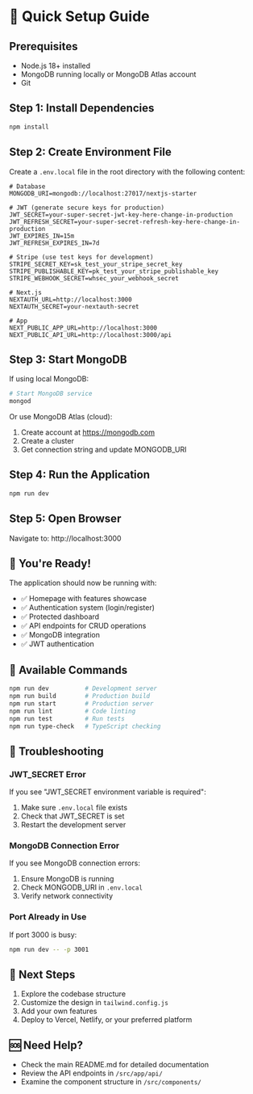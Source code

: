 # 🚀 Quick Setup Guide

## Prerequisites

- Node.js 18+ installed
- MongoDB running locally or MongoDB Atlas account
- Git

## Step 1: Install Dependencies

```bash
npm install
```

## Step 2: Create Environment File

Create a `.env.local` file in the root directory with the following content:

```env
# Database
MONGODB_URI=mongodb://localhost:27017/nextjs-starter

# JWT (generate secure keys for production)
JWT_SECRET=your-super-secret-jwt-key-here-change-in-production
JWT_REFRESH_SECRET=your-super-secret-refresh-key-here-change-in-production
JWT_EXPIRES_IN=15m
JWT_REFRESH_EXPIRES_IN=7d

# Stripe (use test keys for development)
STRIPE_SECRET_KEY=sk_test_your_stripe_secret_key
STRIPE_PUBLISHABLE_KEY=pk_test_your_stripe_publishable_key
STRIPE_WEBHOOK_SECRET=whsec_your_webhook_secret

# Next.js
NEXTAUTH_URL=http://localhost:3000
NEXTAUTH_SECRET=your-nextauth-secret

# App
NEXT_PUBLIC_APP_URL=http://localhost:3000
NEXT_PUBLIC_API_URL=http://localhost:3000/api
```

## Step 3: Start MongoDB

If using local MongoDB:

```bash
# Start MongoDB service
mongod
```

Or use MongoDB Atlas (cloud):

1. Create account at https://mongodb.com
2. Create a cluster
3. Get connection string and update MONGODB_URI

## Step 4: Run the Application

```bash
npm run dev
```

## Step 5: Open Browser

Navigate to: http://localhost:3000

## 🎉 You're Ready!

The application should now be running with:

- ✅ Homepage with features showcase
- ✅ Authentication system (login/register)
- ✅ Protected dashboard
- ✅ API endpoints for CRUD operations
- ✅ MongoDB integration
- ✅ JWT authentication

## 🔧 Available Commands

```bash
npm run dev          # Development server
npm run build        # Production build
npm run start        # Production server
npm run lint         # Code linting
npm run test         # Run tests
npm run type-check   # TypeScript checking
```

## 🐛 Troubleshooting

### JWT_SECRET Error

If you see "JWT_SECRET environment variable is required":

1. Make sure `.env.local` file exists
2. Check that JWT_SECRET is set
3. Restart the development server

### MongoDB Connection Error

If you see MongoDB connection errors:

1. Ensure MongoDB is running
2. Check MONGODB_URI in `.env.local`
3. Verify network connectivity

### Port Already in Use

If port 3000 is busy:

```bash
npm run dev -- -p 3001
```

## 📝 Next Steps

1. Explore the codebase structure
2. Customize the design in `tailwind.config.js`
3. Add your own features
4. Deploy to Vercel, Netlify, or your preferred platform

## 🆘 Need Help?

- Check the main README.md for detailed documentation
- Review the API endpoints in `/src/app/api/`
- Examine the component structure in `/src/components/`
